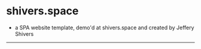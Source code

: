 # shivers.space

- a SPA website template, demo'd at shivers.space and created by Jeffery Shivers

---

